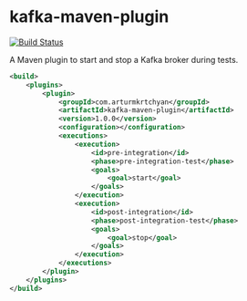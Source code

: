 # kafka-maven-plugin

[![Build Status](https://api.travis-ci.org/repositories/arturmkrtchyan/kafka-maven-plugin.png)](https://travis-ci.org/arturmkrtchyan/kafka-maven-plugin)

A Maven plugin to start and stop a Kafka broker during tests.

```xml
<build>
    <plugins>
        <plugin>
            <groupId>com.arturmkrtchyan</groupId>
            <artifactId>kafka-maven-plugin</artifactId>
            <version>1.0.0</version>
            <configuration></configuration>
            <executions>
                <execution>
                    <id>pre-integration</id>
                    <phase>pre-integration-test</phase>
                    <goals>
                        <goal>start</goal>
                    </goals>
                </execution>
                <execution>
                    <id>post-integration</id>
                    <phase>post-integration-test</phase>
                    <goals>
                        <goal>stop</goal>
                    </goals>
                </execution>
            </executions>
        </plugin>
    </plugins>
</build>
```
